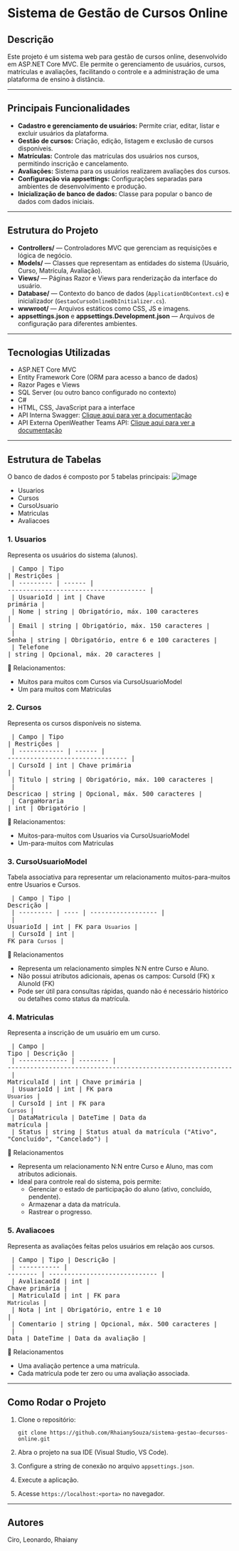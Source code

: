 # Sistema de Gestão de Cursos Online

## Descrição

Este projeto é um sistema web para gestão de cursos online, desenvolvido em ASP.NET Core MVC. Ele permite o gerenciamento de usuários, cursos, matrículas e avaliações, facilitando o controle e a administração de uma plataforma de ensino à distância.

---

## Principais Funcionalidades

* **Cadastro e gerenciamento de usuários:** Permite criar, editar, listar e excluir usuários da plataforma.
* **Gestão de cursos:** Criação, edição, listagem e exclusão de cursos disponíveis.
* **Matrículas:** Controle das matrículas dos usuários nos cursos, permitindo inscrição e cancelamento.
* **Avaliações:** Sistema para os usuários realizarem avaliações dos cursos.
* **Configuração via appsettings:** Configurações separadas para ambientes de desenvolvimento e produção.
* **Inicialização de banco de dados:** Classe para popular o banco de dados com dados iniciais.

---

## Estrutura do Projeto

* **Controllers/** — Controladores MVC que gerenciam as requisições e lógica de negócio.
* **Models/** — Classes que representam as entidades do sistema (Usuário, Curso, Matrícula, Avaliação).
* **Views/** — Páginas Razor e Views para renderização da interface do usuário.
* **Database/** — Contexto do banco de dados (`ApplicationDbContext.cs`) e inicializador (`GestaoCursoOnlineDbInitializer.cs`).
* **wwwroot/** — Arquivos estáticos como CSS, JS e imagens.
* **appsettings.json** e **appsettings.Development.json** — Arquivos de configuração para diferentes ambientes.

---

## Tecnologias Utilizadas

* ASP.NET Core MVC
* Entity Framework Core (ORM para acesso a banco de dados)
* Razor Pages e Views
* SQL Server (ou outro banco configurado no contexto)
* C#
* HTML, CSS, JavaScript para a interface
* API Interna Swagger: [Clique aqui para ver a documentação](https://swagger.io/solutions/api-documentation/)
* API Externa OpenWeather Teams API: [Clique aqui para ver a documentação](https://openweathermap.org/current)

---
## Estrutura de Tabelas
O banco de dados é composto por 5 tabelas principais:
![image](https://github.com/user-attachments/assets/a713fdd3-f902-4904-8372-7af6813e0bcd)
- Usuarios
- Cursos
- CursoUsuario
- Matriculas
- Avaliacoes

### 1. Usuarios
Representa os usuários do sistema (alunos).<br/><pre>
| Campo     | Tipo   | Restrições                            |<br/>
| --------- | ------ | ------------------------------------- |<br/>
| UsuarioId | int    | Chave primária                        |<br/>
| Nome      | string | Obrigatório, máx. 100 caracteres      |<br/>
| Email     | string | Obrigatório, máx. 150 caracteres      |<br/>
| Senha     | string | Obrigatório, entre 6 e 100 caracteres |<br/>
| Telefone  | string | Opcional, máx. 20 caracteres          |<br/></pre>

🔗 Relacionamentos:
- Muitos para muitos com Cursos via CursoUsuarioModel
- Um para muitos com Matriculas

### 2. Cursos
Representa os cursos disponíveis no sistema.<br/><pre>
| Campo        | Tipo   | Restrições                       |<br/>
| ------------ | ------ | -------------------------------- |<br/>
| CursoId      | int    | Chave primária                   |<br/>
| Titulo       | string | Obrigatório, máx. 100 caracteres |<br/>
| Descricao    | string | Opcional, máx. 500 caracteres    |<br/>
| CargaHoraria | int    | Obrigatório                      |<br/></pre>
🔗 Relacionamentos:
- Muitos-para-muitos com Usuarios via CursoUsuarioModel
- Um-para-muitos com Matriculas

### 3. CursoUsuarioModel
Tabela associativa para representar um relacionamento muitos-para-muitos entre Usuarios e Cursos.<br/><pre>
| Campo     | Tipo | Descrição          |<br/>
| --------- | ---- | ------------------ |<br/>
| UsuarioId | int  | FK para `Usuarios` |<br/>
| CursoId   | int  | FK para `Cursos`   |<br/></pre>
🔗 Relacionamentos
- Representa um relacionamento simples N:N entre Curso e Aluno.
- Não possui atributos adicionais, apenas os campos: CursoId (FK) x AlunoId (FK)
- Pode ser útil para consultas rápidas, quando não é necessário histórico ou detalhes como status da matrícula.

### 4. Matriculas
Representa a inscrição de um usuário em um curso.<br/><pre>
| Campo         | Tipo     | Descrição                                                     |<br/>
| ------------- | -------- | ------------------------------------------------------------- |<br/>
| MatriculaId   | int      | Chave primária                                                |<br/>
| UsuarioId     | int      | FK para `Usuarios`                                            |<br/>
| CursoId       | int      | FK para `Cursos`                                              |<br/>
| DataMatricula | DateTime | Data da matrícula                                             |<br/>
| Status        | string   | Status atual da matrícula ("Ativo", "Concluído", "Cancelado") |<br/></pre>
🔗 Relacionamentos
- Representa um relacionamento N:N entre Curso e Aluno, mas com atributos adicionais.
- Ideal para controle real do sistema, pois permite:
   - Gerenciar o estado de participação do aluno (ativo, concluído, pendente).
   - Armazenar a data da matrícula.
   - Rastrear o progresso.

### 5. Avaliacoes
Representa as avaliações feitas pelos usuários em relação aos cursos.<br/><pre>
| Campo       | Tipo     | Descrição                     |<br/>
| ----------- | -------- | ----------------------------- |<br/>
| AvaliacaoId | int      | Chave primária                |<br/>
| MatriculaId | int      | FK para `Matriculas`          |<br/>
| Nota        | int      | Obrigatório, entre 1 e 10     |<br/>
| Comentario  | string   | Opcional, máx. 500 caracteres |<br/>
| Data        | DateTime | Data da avaliação             |<br/></pre>
🔗 Relacionamentos
- Uma avaliação pertence a uma matrícula.
- Cada matrícula pode ter zero ou uma avaliação associada.

---

## Como Rodar o Projeto

1. Clone o repositório:

   ```
   git clone https://github.com/RhaianySouza/sistema-gestao-decursos-online.git
   ```
2. Abra o projeto na sua IDE (Visual Studio, VS Code).
3. Configure a string de conexão no arquivo `appsettings.json`.
4. Execute a aplicação.
5. Acesse `https://localhost:<porta>` no navegador.

---
## Autores

Ciro, Leonardo, Rhaiany


